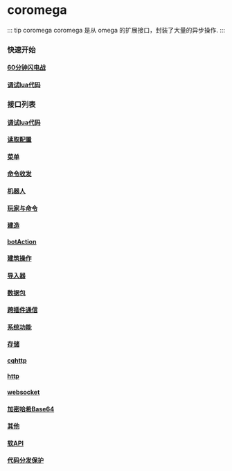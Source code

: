 # coromega
::: tip coromega
coromega  是从 omega 的扩展接口，封装了大量的异步操作.
:::

### 快速开始
#### [60分钟闪电战](./快速开始/60分钟闪电战.md)
#### [调试lua代码](./调试lua代码/调试代码.md)
 
### 接口列表
#### [调试lua代码](./调试lua代码/调试代码.md) 
#### [读取配置](./配置读取和升级相关API/配置读取和升级.md)
#### [菜单](./菜单相关API/菜单相关API.md)
#### [命令收发](./命令收发api/coromega_cmd.md)
#### [机器人](./机器人和服务器信息/coromega_botUq.md)
#### [玩家与命令](./玩家交互与命令方块API/cmd_player.md)
#### [建造](./方块和命令块放置相关/coromega_place_command_block.md)
#### [botAction](./botAction/botAction.md)
#### [建筑操作](./建筑操作/08_structure.md)
#### [导入器](./导入器_strucure_canvas相关API/导入器_strucure_canvas相关API.md)
#### [数据包](./数据包监听相关API/数据包监听相关API.md)
#### [跨插件通信](./跨插件api调用/跨插件api调用.md)
#### [系统功能](./system/coromega_system.md)
#### [存储](./存储相关/coromega_storage.md)
#### [cqhttp](./cqhttp相关API/cqhttp相关API.md)
#### [http](./http相关/http.md)
#### [websocket](./websocket/websocket.md)
#### [加密哈希Base64](./密码_哈希_base64/密码_哈希_base64.md)
#### [其他](./其他/common.md)
#### [软API](./软API/软API.md)
#### [代码分发保护](./在分发时保护你的代码/在分发时保护你的代码.md)
